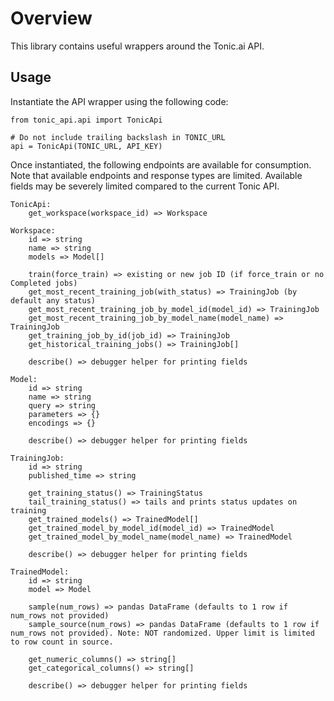 # Overview
This library contains useful wrappers around the Tonic.ai API.

## Usage

Instantiate the API wrapper using the following code:

```
from tonic_api.api import TonicApi

# Do not include trailing backslash in TONIC_URL
api = TonicApi(TONIC_URL, API_KEY)
```

Once instantiated, the following endpoints are available for consumption. Note that available endpoints and response types are limited. Available fields may be severely limited compared to the current Tonic API.

```
TonicApi:
    get_workspace(workspace_id) => Workspace

Workspace:
    id => string
    name => string
    models => Model[]

    train(force_train) => existing or new job ID (if force_train or no Completed jobs)
    get_most_recent_training_job(with_status) => TrainingJob (by default any status)
    get_most_recent_training_job_by_model_id(model_id) => TrainingJob
    get_most_recent_training_job_by_model_name(model_name) => TrainingJob
    get_training_job_by_id(job_id) => TrainingJob
    get_historical_training_jobs() => TrainingJob[]

    describe() => debugger helper for printing fields

Model:
    id => string
    name => string
    query => string
    parameters => {}
    encodings => {}

    describe() => debugger helper for printing fields

TrainingJob:
    id => string
    published_time => string

    get_training_status() => TrainingStatus
    tail_training_status() => tails and prints status updates on training
    get_trained_models() => TrainedModel[]
    get_trained_model_by_model_id(model_id) => TrainedModel
    get_trained_model_by_model_name(model_name) => TrainedModel

    describe() => debugger helper for printing fields

TrainedModel:
    id => string
    model => Model

    sample(num_rows) => pandas DataFrame (defaults to 1 row if num_rows not provided)
    sample_source(num_rows) => pandas DataFrame (defaults to 1 row if num_rows not provided). Note: NOT randomized. Upper limit is limited to row count in source.

    get_numeric_columns() => string[]
    get_categorical_columns() => string[]

    describe() => debugger helper for printing fields
```
